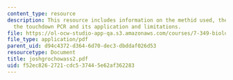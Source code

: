 ```yaml
---
content_type: resource
description: This resource includes information on the methid used, the primer selection,
  the touchdown PCR and its application and limitations.
file: https://ol-ocw-studio-app-qa.s3.amazonaws.com/courses/7-349-biological-computing-at-the-crossroads-of-engineering-and-science-spring-2005/f52ec8262721cdc537445e62af362283_joshgrochowass2.pdf
file_type: application/pdf
parent_uid: d94c4372-d364-6d70-dec3-dbddaf026d53
resourcetype: Document
title: joshgrochowass2.pdf
uid: f52ec826-2721-cdc5-3744-5e62af362283
---
```


